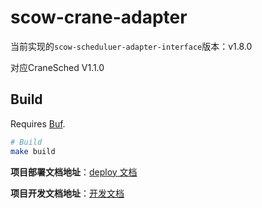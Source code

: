# scow-crane-adapter

当前实现的`scow-scheduluer-adapter-interface`版本：v1.8.0

对应CraneSched V1.1.0

## Build

Requires [Buf]([Buf](https://buf.build/docs/installation/)).

```bash
# Build
make build

```

**项目部署文档地址**：[deploy 文档](https://github.com/PKUHPC/scow-crane-adapter/blob/master/docs/crane适配器部署文档.md)

**项目开发文档地址**：[开发文档](https://github.com/PKUHPC/scow-crane-adapter/blob/master/docs/crane适配器开发手册.md)